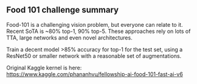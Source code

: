 ## Food 101 challenge summary

Food-101 is a challenging vision problem, but everyone can relate to it. Recent SoTA is ~80% top-1, 90% top-5. These approaches rely on lots of TTA, large networks and even novel architectures.

Train a decent model >85% accuracy for top-1 for the test set, using a ResNet50 or smaller network with a reasonable set of augmentations.

Original Kaggle kernel is here:
https://www.kaggle.com/phananhvu/fellowship-ai-food-101-fast-ai-v6
